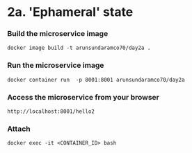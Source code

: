 # 2a. 'Ephameral' state

### Build the microservice image
`docker image build -t arunsundaramco70/day2a .`

### Run the microservice image
`docker container run  -p 8001:8001 arunsundaramco70/day2a`

### Access the microservice from your browser
`http://localhost:8001/hello2`

### Attach
`docker exec -it <CONTAINER_ID> bash`
